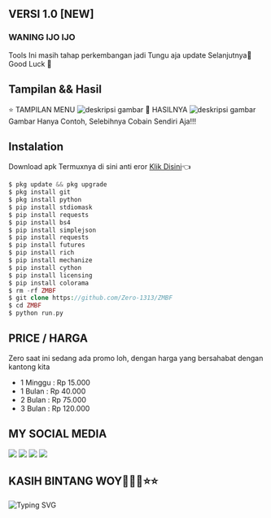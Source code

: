 ## VERSI 1.0 [NEW]

### WANING IJO IJO
Tools Ini masih tahap perkembangan jadi Tungu aja update Selanjutnya🙏
Good Luck 👋
## Tampilan && Hasil
⭐ TAMPILAN MENU
![deskripsi gambar](https://i.ibb.co/YTnzGm7/Screenshot-2022-04-20-11-45-52-525-com-termux.png)
🌟 HASILNYA
![deskripsi gambar](https://i.ibb.co/xGVmTmj/Screenshot-2022-04-18-15-45-23-571-com-termux.png)
Gambar Hanya Contoh, Selebihnya Cobain Sendiri Aja!!!
## Instalation
Download apk Termuxnya di sini anti eror 
[Klik Disini](https://f-droid.org/repo/com.termux_117.apk)👈
```php
$ pkg update && pkg upgrade 
$ pkg install git
$ pkg install python
$ pip install stdiomask
$ pip install requests
$ pip install bs4
$ pip install simplejson
$ pip install requests
$ pip install futures
$ pip install rich
$ pip install mechanize
$ pip install cython
$ pip install licensing
$ pip install colorama
$ rm -rf ZMBF
$ git clone https://github.com/Zero-1313/ZMBF
$ cd ZMBF
$ python run.py
```
## PRICE / HARGA
Zero saat ini sedang ada promo loh, dengan harga yang bersahabat dengan kantong kita
* 1 Minggu : Rp 15.000
* 1 Bulan : Rp 40.000
* 2 Bulan : Rp 75.000
* 3 Bulan : Rp 120.000

## MY SOCIAL MEDIA
[![](https://img.shields.io/badge/Github-black?logo=Github&logoColor=black&labelColor=white)](https://github.com/ZERO-1313) [![](https://img.shields.io/badge/Instagram-red?logo=Instagram&logoColor=red&labelColor=white)](https://www.instagram.com/)
[![](https://img.shields.io/badge/Facebook-blue?logo=Facebook&logoColor=blue&labelColor=white)](https://www.facebook.com/) [![](https://img.shields.io/badge/Whatsapp-CHAT-red?logo=Whatsapp&logoColor=Brightgreen&labelColor=white)](https://wa.me/6285814422209?text=Asalamualaikum+Bang+Zero)
## KASIH BINTANG WOY🌟🌟🌟⭐⭐
![Typing SVG](https://readme-typing-svg.herokuapp.com?lines=SEMOGA+SUKSES...🔥+)
